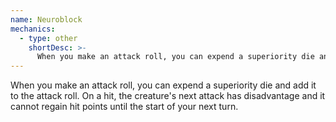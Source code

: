 ```yaml
---
name: Neuroblock
mechanics:
  - type: other
    shortDesc: >-
      When you make an attack roll, you can expend a superiority die and add it to the attack roll. On a hit, the creature's next attack has disadvantage and it cannot regain hit points until the start of your next turn.
---
```

When you make an attack roll, you can expend a superiority die and add it to the attack roll. On a hit, the creature's next attack has disadvantage and it cannot regain hit points until the start of your next turn.
